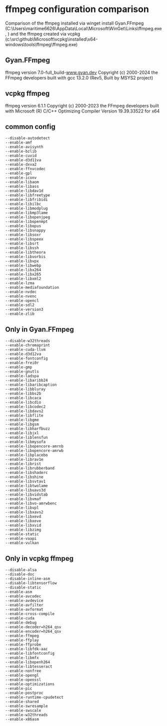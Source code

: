 # ffmpeg configuration comparison
Comparison of the ffmpeg installed via winget install Gyan.FFmpeg (C:\Users\maritime6626\AppData\Local\Microsoft\WinGet\Links\ffmpeg.exe, ) and the ffmpeg created via vcpkg (c:\src\github\Microsoft\vcpkg\installed\x64-windows\tools\ffmpeg\ffmpeg.exe)

## Gyan.FFmpeg
ffmpeg version 7.0-full_build-www.gyan.dev Copyright (c) 2000-2024 the FFmpeg developers
  built with gcc 13.2.0 (Rev5, Built by MSYS2 project)

## vcpkg ffmpeg
ffmpeg version 6.1.1 Copyright (c) 2000-2023 the FFmpeg developers
built with Microsoft (R) C/C++ Optimizing Compiler Version 19.39.33522 for x64

## common config
```
--disable-autodetect
--enable-amf
--enable-avisynth
--enable-bzlib
--enable-cuvid
--enable-d3d11va 
--enable-dxva2
--enable-ffnvcodec
--enable-gpl
--enable-iconv
--enable-libaom
--enable-libass
--enable-libdav1d
--enable-libfreetype
--enable-libfribidi
--enable-libilbc
--enable-libmodplug
--enable-libmp3lame
--enable-libopenjpeg
--enable-libopenmpt
--enable-libopus
--enable-libsnappy
--enable-libsoxr
--enable-libspeex
--enable-libsrt
--enable-libssh
--enable-libtheora
--enable-libvorbis
--enable-libvpx
--enable-libwebp
--enable-libx264
--enable-libx265
--enable-libxml2
--enable-lzma
--enable-mediafoundation
--enable-nvdec
--enable-nvenc
--enable-opencl
--enable-sdl2
--enable-version3
--enable-zlib
```
## Only in Gyan.FFmpeg
```
--disable-w32threads
--enable-chromaprint
--enable-cuda-llvm
--enable-d3d12va
--enable-fontconfig
--enable-frei0r
--enable-gmp
--enable-gnutls
--enable-ladspa
--enable-libaribb24
--enable-libaribcaption
--enable-libbluray
--enable-libbs2b
--enable-libcaca
--enable-libcdio
--enable-libcodec2
--enable-libdavs2
--enable-libflite
--enable-libgme
--enable-libgsm
--enable-libharfbuzz
--enable-libjxl
--enable-liblensfun
--enable-libmysofa
--enable-libopencore-amrnb
--enable-libopencore-amrwb
--enable-libplacebo
--enable-librav1e
--enable-librist
--enable-librubberband
--enable-libshaderc
--enable-libshine
--enable-libsvtav1
--enable-libtwolame
--enable-libuavs3d
--enable-libvidstab
--enable-libvmaf
--enable-libvo-amrwbenc
--enable-libvpl
--enable-libxavs2
--enable-libxevd
--enable-libxeve
--enable-libxvid
--enable-libzimg
--enable-static
--enable-vaapi
--enable-vulkan
```
## Only in vcpkg ffmpeg
```
--disable-alsa
--disable-doc
--disable-inline-asm
--disable-libtensorflow
--disable-static
--enable-asm
--enable-avcodec
--enable-avdevice
--enable-avfilter
--enable-avformat
--enable-cross-compile
--enable-cuda
--enable-debug
--enable-decoder=h264_qsv
--enable-encoder=h264_qsv
--enable-ffmpeg
--enable-ffplay
--enable-ffprobe
--enable-libfdk-aac
--enable-libfontconfig
--enable-libmfx
--enable-libopenh264
--enable-libtesseract
--enable-nonfree
--enable-opengl
--enable-openssl
--enable-optimizations
--enable-pic
--enable-postproc
--enable-runtime-cpudetect
--enable-shared
--enable-swresample
--enable-swscale
--enable-w32threads
--enable-x86asm
```
